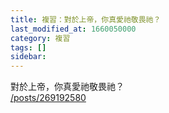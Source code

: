 ```yaml
---
title: 複習：對於上帝，你真愛祂敬畏祂？
last_modified_at: 1660050000
category: 複習
tags: []
sidebar: 
---
```


<p>對於上帝，你真愛祂敬畏祂？<br/>
<a href="/posts/269192580" target="_blank">/posts/269192580</a></p>
<p> </p>
